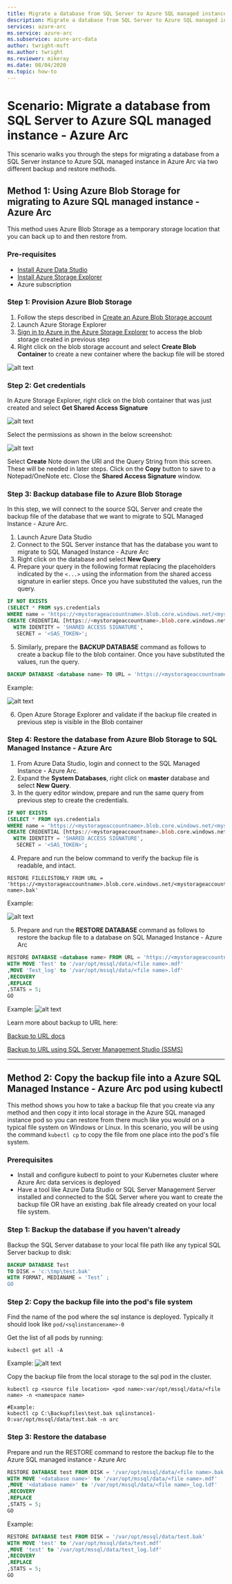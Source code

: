 ```yaml
---
title: Migrate a database from SQL Server to Azure SQL managed instance - Azure Arc
description: Migrate a database from SQL Server to Azure SQL managed instance - Azure Arc
services: azure-arc
ms.service: azure-arc
ms.subservice: azure-arc-data
author: twright-msft
ms.author: twright
ms.reviewer: mikeray
ms.date: 08/04/2020
ms.topic: how-to
---
```


# Scenario: Migrate a database from SQL Server to Azure SQL managed instance - Azure Arc

This scenario walks you through the steps for migrating a database from a SQL Server instance to Azure SQL managed instance in Azure Arc via two different backup and restore methods.

## Method 1: Using Azure Blob Storage for migrating to Azure SQL managed instance - Azure Arc

This method uses Azure Blob Storage as a temporary storage location that you can back up to and then restore from.

### Pre-requisites

- [Install Azure Data Studio](/scenarios/001-install-client-tools.md)
- [Install Azure Storage Explorer](https://azure.microsoft.com/is-is/features/storage-explorer/)
- Azure subscription

### Step 1: Provision Azure Blob Storage

1) Follow the steps described in [Create an Azure Blob Storage account](https://docs.microsoft.com/en-us/azure/storage/blobs/storage-blob-create-account-block-blob?tabs=azure-portal)
2) Launch Azure Storage Explorer
3) [Sign in to Azure in the Azure Storage Explorer](https://docs.microsoft.com/is-is/azure/vs-azure-tools-storage-manage-with-storage-explorer?tabs=windows#sign-in-to-azure) to access the blob storage created in previous step
4) Right click on the blob storage account and select **Create Blob Container** to create a new container where the backup file will be stored

![alt text](/assets/createblobcontainer.png)

### Step 2: Get credentials

In Azure Storage Explorer, right click on the blob container that was just created and select **Get Shared Access Signature**

![alt text](/assets/SharedAccessSig.png)

Select  the permissions as shown in the below screenshot:

![alt text](/assets/SASperms.png)

Select **Create**
Note down the URI and the Query String from this screen. These will be needed in later steps. Click on the **Copy** button to save to a Notepad/OneNote etc.
Close the **Shared Access Signature** window.

### Step 3: Backup database file to Azure Blob Storage

In this step, we will connect to the source SQL Server and create the backup file of the database that we want to migrate to SQL Managed Instance - Azure Arc.

1) Launch Azure Data Studio
2) Connect to the SQL Server instance that has the database you want to migrate to SQL Managed Instance - Azure Arc
3) Right click on the database and select **New Query**
4) Prepare your query in the following format replacing the placeholders indicated by the `<...>` using the information from the shared access signature in earlier steps.  Once you have substituted the values, run the query.

```sql
IF NOT EXISTS  
(SELECT * FROM sys.credentials
WHERE name = 'https://<mystorageaccountname>.blob.core.windows.net/<mystorageaccountcontainername>')  
CREATE CREDENTIAL [https://<mystorageaccountname>.blob.core.windows.net/<mystorageaccountcontainername>]
  WITH IDENTITY = 'SHARED ACCESS SIGNATURE',  
   SECRET = '<SAS_TOKEN>';  
```

5) Similarly, prepare the **BACKUP DATABASE** command as follows to create a backup file to the blob container.  Once you have substituted the values, run the query.

```sql
BACKUP DATABASE <database name> TO URL = 'https://<mystorageaccountname>.blob.core.windows.net/<mystorageaccountcontainername>'
```

Example:

![alt text](/assets/backupdatabase.png)

6) Open Azure Storage Explorer and validate if the backup file created in previous step is visible in the Blob container

### Step 4: Restore the database from Azure Blob Storage to SQL Managed Instance - Azure Arc

1) From Azure Data Studio, login and connect to the SQL Managed Instance - Azure Arc.
2) Expand the **System Databases**, right click on **master** database and select **New Query**.
3) In the query editor window, prepare and run the same query from previous step to create the credentials.

```sql
IF NOT EXISTS  
(SELECT * FROM sys.credentials
WHERE name = 'https://<mystorageaccountname>.blob.core.windows.net/<mystorageaccountcontainername>')  
CREATE CREDENTIAL [https://<mystorageaccountname>.blob.core.windows.net/<mystorageaccountcontainername>]
  WITH IDENTITY = 'SHARED ACCESS SIGNATURE',  
   SECRET = '<SAS_TOKEN>';  
```

4) Prepare and run the below command to verify the backup file is readable, and intact.

```terminal
RESTORE FILELISTONLY FROM URL = 'https://<mystorageaccountname>.blob.core.windows.net/<mystorageaccountcontainername>/<file name>.bak'
```

Example:

![alt text](/assets/restorefilesample.png)

5) Prepare and run the **RESTORE DATABASE** command as follows to restore the backup file to a database on SQL Managed Instance - Azure Arc

```sql
RESTORE DATABASE <database name> FROM URL = 'https://<mystorageaccountname>.blob.core.windows.net/<mystorageaccountcontainername>/<file name>'
WITH MOVE 'Test' to '/var/opt/mssql/data/<file name>.mdf'
,MOVE 'Test_log' to '/var/opt/mssql/data/<file name>.ldf'
,RECOVERY  
,REPLACE  
,STATS = 5;  
GO
```

Example:
![alt text](/assets/restoredbsample.png)

Learn more about backup to URL here:

[Backup to URL docs](https://docs.microsoft.com/en-us/sql/relational-databases/backup-restore/sql-server-backup-to-url?view=sql-server-ver15)

[Backup to URL using SQL Server Management Studio (SSMS)](https://docs.microsoft.com/en-us/sql/relational-databases/tutorial-sql-server-backup-and-restore-to-azure-blob-storage-service?view=sql-server-ver15&tabs=SSMS)

-------

## Method 2: Copy the backup file into a Azure SQL Managed Instance - Azure Arc pod using kubectl

This method shows you how to take a backup file that you create via any method and then copy it into local storage in the Azure SQL managed instance pod so you can restore from there much like you would on a typical file system on Windows or Linux. In this scenario, you will be using the command `kubectl cp` to copy the file from one place into the pod's file system.

### Prerequisites

- Install and configure kubectl to point to your Kubernetes cluster where Azure Arc data services is deployed
- Have a tool like Azure Data Studio or SQL Server Management Server installed and connected to the SQL Server where you want to create the backup file OR have an existing .bak file already created on your local file system.

### Step 1: Backup the database if you haven't already

Backup the SQL Server database to your local file path like any typical SQL Server backup to disk:

 ```sql
BACKUP DATABASE Test
TO DISK = 'c:\tmp\test.bak'
WITH FORMAT, MEDIANAME = 'Test’ ;
GO
```

### Step 2: Copy the backup file into the pod's file system

Find the name of the pod where the sql instance is deployed. Typically it should look like `pod/<sqlinstancename>-0`

Get the list of all pods by running:

 ```terminal
kubectl get all -A
```

Example:
![alt text](/assets/sqlpods.png)

Copy the backup file from the local storage to the sql pod in the cluster.

 ```terminal
kubectl cp <source file location> <pod name>:var/opt/mssql/data/<file name> -n <namespace name>

#Example:
kubectl cp C:\Backupfiles\test.bak sqlinstance1-0:var/opt/mssql/data/test.bak -n arc
```

### Step 3: Restore the database

Prepare and run the RESTORE command to restore the backup file to the Azure SQL managed instance - Azure Arc

```sql
RESTORE DATABASE test FROM DISK = '/var/opt/mssql/data/<file name>.bak'
WITH MOVE '<database name>' to '/var/opt/mssql/data/<file name>.mdf'  
,MOVE '<database name>' to '/var/opt/mssql/data/<file name>_log.ldf'  
,RECOVERY  
,REPLACE  
,STATS = 5;  
GO
```

Example:

```sql
RESTORE DATABASE test FROM DISK = '/var/opt/mssql/data/test.bak'
WITH MOVE 'test' to '/var/opt/mssql/data/test.mdf'  
,MOVE 'test' to '/var/opt/mssql/data/test_log.ldf'  
,RECOVERY  
,REPLACE  
,STATS = 5;  
GO
```
